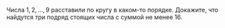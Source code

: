 Числа $1, 2, \dots  , 9$ расставили по кругу в каком-то порядке. Докажите, что найдутся три подряд стоящих числа с суммой не менее 16.